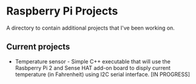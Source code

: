 # Raspberry Pi Projects 

A directory to contain additional projects that I've been working on. 

## Current projects
* Temperature sensor - Simple C++ executable that will use the Rasbperry Pi 2 and Sense HAT add-on board to disply current temperature (in Fahrenheit) using I2C serial interface. [IN PROGRESS]
 
